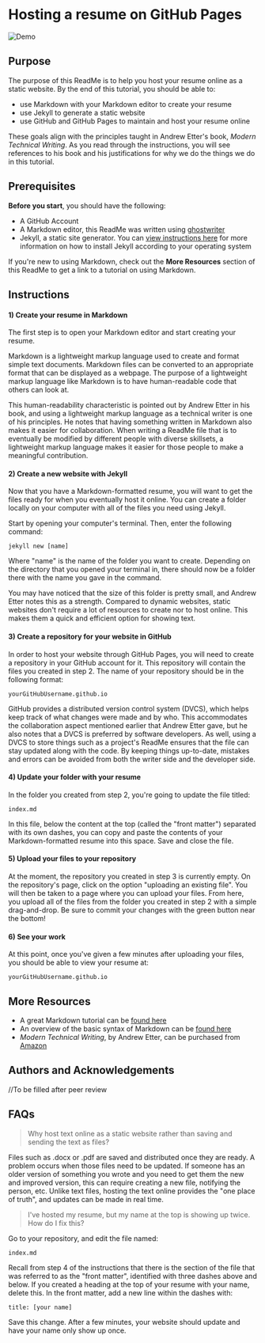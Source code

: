 # Hosting a resume on GitHub Pages

![Demo](https://github.com/gonzal15/gonzal15.github.io/blob/main/A2%20Gif.gif)

## Purpose

The purpose of this ReadMe is to help you host your resume online as a static website. By the end of this tutorial, you should be able to:
- use Markdown with your Markdown editor to create your resume
- use Jekyll to generate a static website
- use GitHub and GitHub Pages to maintain and host your resume online

These goals align with the principles taught in Andrew Etter's book, *Modern Technical Writing*. As you read through the instructions, you will see references to his book and his justifications for why we do the things we do in this tutorial.

## Prerequisites

**Before you start**, you should have the following:

- A GitHub Account
- A Markdown editor, this ReadMe was written using [ghostwriter](https://github.com/KDE/ghostwriter)
- Jekyll, a static site generator. You can [view instructions here](https://jekyllrb.com/docs/installation/) for more information on how to install Jekyll according to your operating system

If you're new to using Markdown, check out the **More Resources** section of this ReadMe to get a link to a tutorial on using Markdown.

## Instructions

#### 1) Create your resume in Markdown

The first step is to open your Markdown editor and start creating your resume.

Markdown is a lightweight markup language used to create and format simple text documents. Markdown files can be converted to an appropriate format that can be displayed as a webpage. The purpose of a lightweight markup language like Markdown is to have human-readable code that others can look at.

This human-readability characteristic is pointed out by Andrew Etter in his book, and using a lightweight markup language as a technical writer is one of his principles. He notes that having something written in Markdown also makes it easier for collaboration. When writing a ReadMe file that is to eventually be modified by different people with diverse skillsets, a lightweight markup language makes it easier for those people to make a meaningful contribution.

#### 2) Create a new website with Jekyll

Now that you have a Markdown-formatted resume, you will want to get the files ready for when you eventually host it online. You can create a folder locally on your computer with all of the files you need using Jekyll.

Start by opening your computer's terminal. Then, enter the following command:  
```
jekyll new [name]
```
Where "name" is the name of the folder you want to create. Depending on the directory that you opened your terminal in, there should now be a folder there with the name you gave in the command.

You may have noticed that the size of this folder is pretty small, and Andrew Etter notes this as a strength. Compared to dynamic websites, static websites don't require a lot of resources to create nor to host online. This makes them a quick and efficient option for showing text.

#### 3) Create a repository for your website in GitHub

In order to host your website through GitHub Pages, you will need to create a repository in your GitHub account for it. This repository will contain the files you created in step 2. The name of your repository should be in the following format:
```
yourGitHubUsername.github.io
```

GitHub provides a distributed version control system (DVCS), which helps keep track of what changes were made and by who. This accommodates the collaboration aspect mentioned earlier that Andrew Etter gave, but he also notes that a DVCS is preferred by software developers. As well, using a DVCS to store things such as a project's ReadMe ensures that the file can stay updated along with the code. By keeping things up-to-date, mistakes and errors can be avoided from both the writer side and the developer side.

#### 4) Update your folder with your resume

In the folder you created from step 2, you're going to update the file titled:
```
index.md
```

In this file, below the content at the top (called the "front matter") separated with its own dashes, you can copy and paste the contents of your Markdown-formatted resume into this space. Save and close the file.

#### 5) Upload your files to your repository

At the moment, the repository you created in step 3 is currently empty. On the repository's page, click on the option "uploading an existing file". You will then be taken to a page where you can upload your files. From here, you upload all of the files from the folder you created in step 2 with a simple drag-and-drop. Be sure to commit your changes with the green button near the bottom!

#### 6) See your work

At this point, once you've given a few minutes after uploading your files, you should be able to view your resume at:
```
yourGitHubUsername.github.io
```


## More Resources

- A great Markdown tutorial can be [found here](https://www.markdowntutorial.com/)
- An overview of the basic syntax of Markdown can be [found here](https://www.markdownguide.org/basic-syntax/)
- *Modern Technical Writing*, by Andrew Etter, can be purchased from [Amazon](https://www.amazon.ca/Modern-Technical-Writing-Introduction-Documentation-ebook/dp/B01A2QL9SS)

## Authors and Acknowledgements

//To be filled after peer review

## FAQs

> Why host text online as a static website rather than saving and sending the text as files?

Files such as .docx or .pdf are saved and distributed once they are ready. A problem occurs when those files need to be updated. If someone has an older version of something you wrote and you need to get them the new and improved version, this can require creating a new file, notifying the person, etc. Unlike text files, hosting the text online provides the "one place of truth", and updates can be made in real time.

> I've hosted my resume, but my name at the top is showing up twice. How do I fix this?

Go to your repository, and edit the file named:
```
index.md
```
Recall from step 4 of the instructions that there is the section of the file that was referred to as the "front matter", identified with three dashes above and below. If you created a heading at the top of your resume with your name, delete this. In the front matter, add a new line within the dashes with:
```
title: [your name]
```
Save this change. After a few minutes, your website should update and have your name only show up once.
